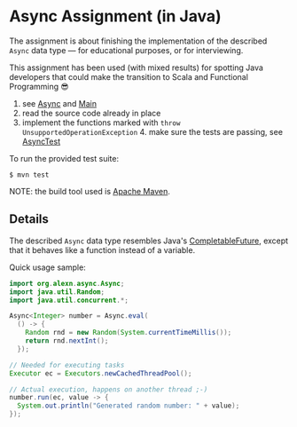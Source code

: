# Async Assignment (in Java)

The assignment is about finishing the implementation of the described `Async`
data type — for educational purposes, or for interviewing. 

This assignment has been used (with mixed results) for spotting Java developers that 
could make the transition to Scala and Functional Programming 😎

1. see [Async](./src/main/java/org/alexn/async/Async.java) and [Main](./src/main/java/org/alexn/async/Main.java)
2. read the source code already in place
3. implement the functions marked with `throw UnsupportedOperationException`
    4. make sure the tests are passing, see [AsyncTest](./src/test/java/org/alexn/async/AsyncTest.java)

To run the provided test suite:

```
$ mvn test
```

NOTE: the build tool used is [Apache Maven](https://maven.apache.org/).

## Details

The described `Async` data type resembles Java's
[CompletableFuture](https://docs.oracle.com/javase/8/docs/api/java/util/concurrent/CompletableFuture.html),
except that it behaves like a function instead of a variable.

Quick usage sample:

```java
import org.alexn.async.Async;
import java.util.Random;
import java.util.concurrent.*;

Async<Integer> number = Async.eval(
  () -> {
    Random rnd = new Random(System.currentTimeMillis());
    return rnd.nextInt();
  });

// Needed for executing tasks
Executor ec = Executors.newCachedThreadPool();

// Actual execution, happens on another thread ;-)
number.run(ec, value -> {
  System.out.println("Generated random number: " + value);
});
```

